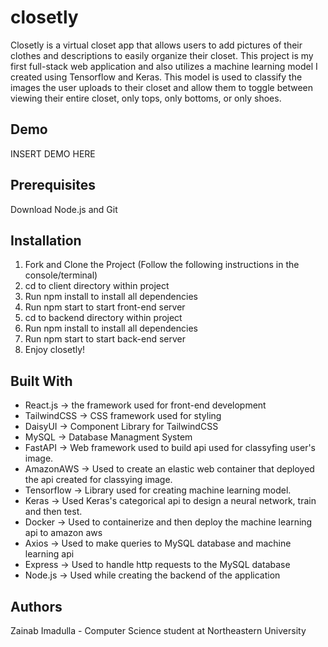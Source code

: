 # closetly

Closetly is a virtual closet app that allows users to add pictures of their clothes and descriptions to easily organize their closet. This project is
my first full-stack web application and also utilizes a machine learning model I created using Tensorflow and Keras. This model is used to classify the images the user uploads to their closet and allow them to toggle between viewing their entire closet, only tops, only bottoms, or only shoes. 

## Demo

INSERT DEMO HERE

## Prerequisites

Download Node.js and Git

## Installation

1. Fork and Clone the Project
(Follow the following instructions in the console/terminal)
2. cd to client directory within project
3. Run npm install to install all dependencies
4. Run npm start to start front-end server
5. cd to backend directory within project
6. Run npm install to install all dependencies
7. Run npm start to start back-end server
8. Enjoy closetly!

   
## Built With
- React.js -> the framework used for front-end development
- TailwindCSS -> CSS framework used for styling
- DaisyUI -> Component Library for TailwindCSS
- MySQL -> Database Managment System 
- FastAPI -> Web framework used to build api used for classyfing user's image.
- AmazonAWS -> Used to create an elastic web container that deployed the api created for classying image.
- Tensorflow -> Library used for creating machine learning model. 
- Keras -> Used Keras's categorical api to design a neural network, train and then test. 
- Docker -> Used to containerize and then deploy the machine learning api to amazon aws
- Axios -> Used to make queries to MySQL database and machine learning api
- Express -> Used to handle http requests to the MySQL database
- Node.js -> Used while creating the backend of the application

## Authors
Zainab Imadulla - Computer Science student at Northeastern University 

